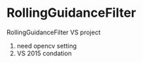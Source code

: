 # RollingGuidanceFilter
RollingGuidanceFilter VS project

1. need opencv setting
2. VS 2015 condation